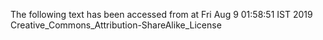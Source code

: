 The following text has been accessed from at Fri Aug 9 01:58:51 IST 2019
Creative_Commons_Attribution-ShareAlike_License

